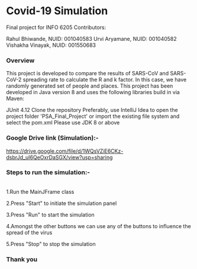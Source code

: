 <b><h1>Covid-19 Simulation</h1></b>

Final project for INFO 6205
Contributors:

Rahul Bhiwande, NUID: 001040583
Urvi Aryamane, NUID: 001040582
Vishakha Vinayak, NUID: 001550683

<b><h3>Overview</h3></b>
This project is developed to compare the results of SARS-CoV and SARS-CoV-2 spreading rate to calculate the R and k factor. In this case, we have randomly generated set of people and places.
This project has been developed in Java version 8 and uses the following libraries build in via Maven:

JUnit 4.12
Clone the repository
Preferably, use IntelliJ Idea to open the project folder 'PSA_Final_Project' or import the existing file system and select the pom.xml
Please use JDK 8 or above


<b><h3>Google Drive link (Simulation):-</h3></b> https://drive.google.com/file/d/1WQsVZiE6CKz-dsbrJd_uI6QeOxrDaSGX/view?usp=sharing

<b><h3>Steps to run the simulation:-</h3></b> <br />
1.Run the MainJFrame class

2.Press "Start" to initiate the simulation panel <br /> 

3.Press "Run" to start the simulation <br /> 

4.Amongst the other buttons we can use any of the buttons to influence the spread of the virus <br /> 

5.Press "Stop" to stop the simulation <br /> 

<b><h3>Thank you</b></h3>
